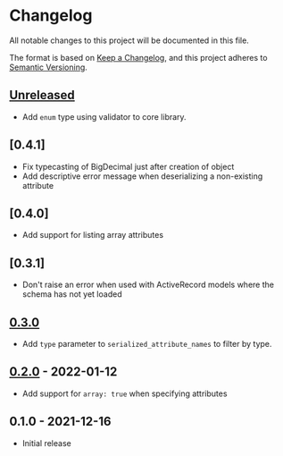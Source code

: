 # Changelog

All notable changes to this project will be documented in this file.

The format is based on [Keep a Changelog](https://keepachangelog.com/en/1.0.0/),
and this project adheres to [Semantic Versioning](https://semver.org/spec/v2.0.0.html).

## [Unreleased]

* Add `enum` type using validator to core library.

## [0.4.1]

* Fix typecasting of BigDecimal just after creation of object
* Add descriptive error message when deserializing a non-existing attribute

## [0.4.0]

* Add support for listing array attributes

## [0.3.1]

* Don't raise an error when used with ActiveRecord models where the schema has not yet loaded

## [0.3.0]

* Add `type` parameter to `serialized_attribute_names` to filter by type.

## [0.2.0] - 2022-01-12

* Add support for `array: true` when specifying attributes

## 0.1.0 - 2021-12-16

* Initial release

[Unreleased]: https://github.com/zaikio/serialize_attributes/compare/v0.3.0..HEAD
[0.3.0]: https://github.com/zaikio/serialize_attributes/compare/v0.2.0..v0.3.0
[0.2.0]: https://github.com/zaikio/serialize_attributes/compare/v0.1.0..v0.2.0
